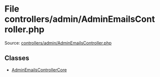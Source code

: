 File controllers/admin/AdminEmailsController.php
=========

Source: [controllers/admin/AdminEmailsController.php](https://github.com/PrestaShop/PrestaShop/blob/1.5.0.2/controllers/admin/AdminEmailsController.php)


Classes
-------

* [AdminEmailsControllerCore](class.AdminEmailsControllerCore.md)

